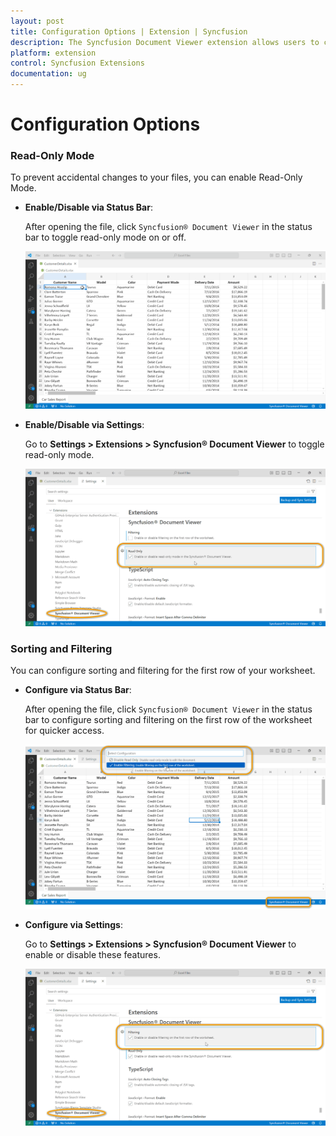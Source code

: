 ```yaml
---
layout: post
title: Configuration Options | Extension | Syncfusion
description: The Syncfusion Document Viewer extension allows users to configure and customize its intuitive features effortlessly.
platform: extension
control: Syncfusion Extensions
documentation: ug
---
```


# Configuration Options

### Read-Only Mode

To prevent accidental changes to your files, you can enable Read-Only Mode.

- **Enable/Disable via Status Bar**:

  After opening the file, click `Syncfusion® Document Viewer` in the status bar to toggle read-only mode on or off.

    ![ReadOnly](images/ReadOnly.gif)
  
- **Enable/Disable via Settings**:

  Go to **Settings > Extensions > Syncfusion® Document Viewer** to toggle read-only mode.

    ![ReadOnlySettings](images/ReadOnly-Config.png)

### Sorting and Filtering

You can configure sorting and filtering for the first row of your worksheet.

- **Configure via Status Bar**:

  After opening the file, click `Syncfusion® Document Viewer` in the status bar to configure sorting and filtering on the first row of the worksheet for quicker access.
  
    ![Filtering-Toolbar](images/Filtering-Toolbar.png)

- **Configure via Settings**:

  Go to **Settings > Extensions > Syncfusion® Document Viewer** to enable or disable these features.

    ![Filter-Config](images/Filter-Config.png)